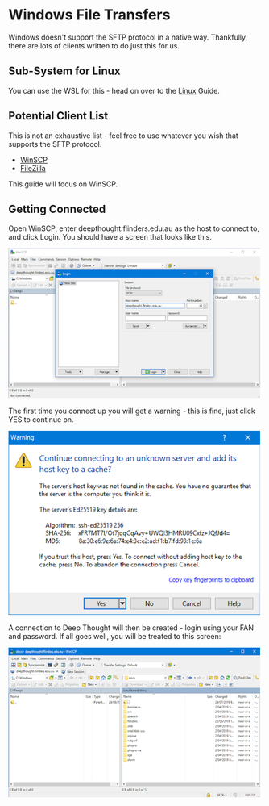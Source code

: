 # Windows File Transfers

Windows doesn't support the SFTP protocol in a native way. Thankfully, there are lots of clients written to do just this for us.

## Sub-System for Linux

You can use the WSL for this - head on over to the [Linux](../Linux/LinuxFileTransfer.md) Guide.

## Potential Client List

This is not an exhaustive list - feel free to use whatever you wish that supports the SFTP protocol.

- [WinSCP](https://winscp.net/eng/index.php)
- [FileZilla](https://filezilla-project.org/?AFFILIATE=6732&__c=1)

This guide will focus on WinSCP.

## Getting Connected

Open WinSCP, enter deepthought.flinders.edu.au as the host to connect to, and click Login. You should have a screen that looks like this.

![Alt WinSCP Start Screen](../../_static/WinSCPImage.png)

The first time you connect up you will get a warning - this is fine, just click YES to continue on.

![Alt WinSCP Key Mis-match Warning](../../_static/WinSCPSSHKeyNotice.png)

A connection to Deep Thought will then be created - login using your FAN and password. If all goes well, you will be treated to this screen:

![Alt WinSCP Connected and Ready](../../_static/WinSCPConnected.png)
